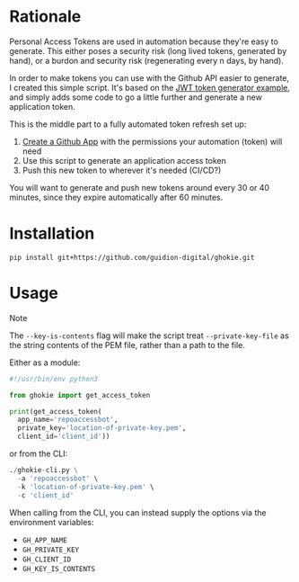 # Rationale

Personal Access Tokens are used in automation because they're easy to generate. This either poses a security risk (long lived tokens, generated by hand), or a burdon and security risk (regenerating every n days, by hand).

In order to make tokens you can use with the Github API easier to generate, I created this simple script. It's based on the [JWT token generator example](https://docs.github.com/en/apps/creating-github-apps/authenticating-with-a-github-app/generating-a-json-web-token-jwt-for-a-github-app#example-using-python-to-generate-a-jwt), and simply adds some code to go a little further and generate a new application token.

This is the middle part to a fully automated token refresh set up:

1. [Create a Github App](https://docs.github.com/en/apps/creating-github-apps/registering-a-github-app/registering-a-github-app) with the permissions your automation (token) will need
1. Use this script to generate an application access token
1. Push this new token to wherever it's needed (CI/CD?)

You will want to generate and push new tokens around every 30 or 40 minutes, since they expire automatically after 60 minutes.

# Installation

`pip install git+https://github.com/guidion-digital/ghokie.git`

# Usage

> [!NOTE]
The `--key-is-contents` flag will make the script treat `--private-key-file` as the string contents of the PEM file, rather than a path to the file.

Either as a module:

```python
#!/usr/bin/env python3

from ghokie import get_access_token

print(get_access_token(
  app_name='repoaccessbot',
  private_key='location-of-private-key.pem',
  client_id='client_id'))
```

or from the CLI:

```python
./ghokie-cli.py \
  -a 'repoaccessbot' \
  -k 'location-of-private-key.pem' \
  -c 'client_id'
```

When calling from the CLI, you can instead supply the options via the environment variables:

- `GH_APP_NAME`
- `GH_PRIVATE_KEY`
- `GH_CLIENT_ID`
- `GH_KEY_IS_CONTENTS`
